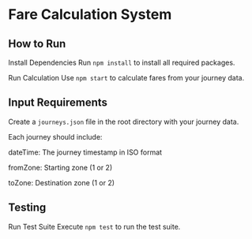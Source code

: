 # Fare Calculation System


## How to Run
Install Dependencies
Run ```npm install``` to install all required packages.


Run Calculation
Use ```npm start``` to calculate fares from your journey data.


## Input Requirements
Create a ```journeys.json``` file in the root directory with your journey data.

Each journey should include:

dateTime: The journey timestamp in ISO format

fromZone: Starting zone (1 or 2)

toZone: Destination zone (1 or 2)

## Testing
Run Test Suite
Execute ```npm test``` to run the test suite.



